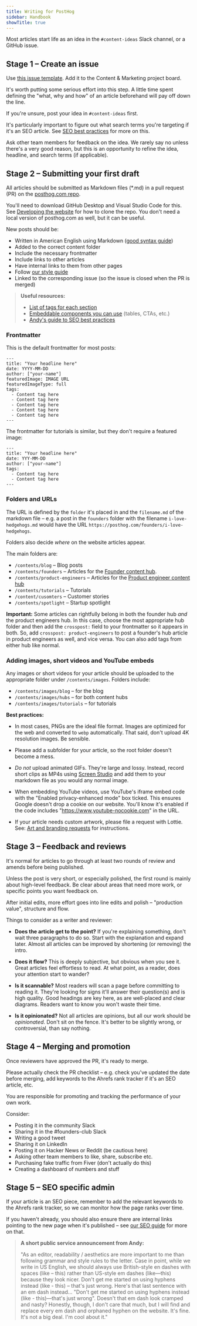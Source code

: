 ```yaml
---
title: Writing for PostHog
sidebar: Handbook
showTitle: true
---
```


Most articles start life as an idea in the `#content-ideas` Slack channel, or a GitHub issue.

## Stage 1 – Create an issue

Use [this issue template](https://github.com/PostHog/posthog.com/issues/new?assignees=andyvan-ph&labels=content&projects=&template=blog-post-idea-template.md&title=%7Btitle%7D). Add it to the Content & Marketing project board.

It's worth putting some serious effort into this step. A little time spent defining the "what, why and how" of an article beforehand will pay off down the line.

If you're unsure, post your idea in `#content-ideas` first.

It's particularly important to figure out what search terms you're targeting if it's an SEO article. See [SEO best practices](/handbook/growth/marketing/seo-guide) for more on this.

Ask other team members for feedback on the idea. We rarely say no unless there's a very good reason, but this is an opportunity to refine the idea, headline, and search terms (if applicable).

## Stage 2 – Submitting your first draft

All articles should be submitted as Markdown files (*.md) in a pull request (PR) on the [posthog.com repo](https://github.com/PostHog/posthog.com). 

You'll need to download GitHub Desktop and Visual Studio Code for this. See [Developing the website](https://posthog.com/handbook/engineering/posthog-com/developing-the-website) for how to clone the repo. You don't need a local version of posthog.com as well, but it can be useful.

New posts should be:

- Written in American English using Markdown ([good syntax guide](https://www.markdownguide.org/basic-syntax/))  
- Added to the correct content folder
- Include the necessary frontmatter
- Include links to other articles
- Have internal links to them from other pages
- Follow [our style guide](/handbook/growth/marketing/posthog-style-guide)
- Linked to the corresponding issue (so the issue is closed when the PR is merged)

> **Useful resources:** 
> - [List of tags for each section](/handbook/growth/marketing/tags-and-categories)
> - [Embeddable components you can use](/handbook/growth/components) (tables, CTAs, etc.)
> - [Andy's guide to SEO best practices](/handbook/growth/marketing/seo-guide)

### Frontmatter

This is the default frontmatter for most posts:

```
---
title: "Your headline here"
date: YYYY-MM-DD
author: ["your-name"]
featuredImage: IMAGE URL
featuredImageType: full
tags:
  - Content tag here
  - Content tag here
  - Content tag here
  - Content tag here
  - Content tag here
---
```

The frontmatter for tutorials is similar, but they don't require a featured image:

```
---
title: "Your headline here"
date: YYY-MM-DD
author: ["your-name"]
tags:
  - Content tag here
  - Content tag here
---
```

### Folders and URLs

The URL is defined by the `folder` it's placed in and the `filename.md` of the markdown file – e.g. a post in the `founders` folder with the filename `i-love-hedgehogs.md` would have the URL `https://posthog.com/founders/i-love-hedgehogs`.

Folders also decide _where_ on the website articles appear.

The main folders are:

- `/contents/blog` – Blog posts
- `/contents/founders` – Articles for the [Founder content hub](/founders).
- `/contents/product-engineers` – Articles for the [Product engineer content hub](/product-engineers)
- `/contents/tutorials` – Tutorials
- `/content/cusomters` – Customer stories
- `/contents/spotlight` – Startup spotlight

**Important:** Some articles can rightfully belong in both the founder hub _and_ the product engineers hub. In this case, choose the most appropriate hub folder and then add the `crosspost:` field to your frontmatter so it appears in both. So, add `crosspost: product-engineers` to post a founder's hub article in product engineers as well, and vice versa. You can also add tags from either hub like normal.

### Adding images, short videos and YouTube embeds

Any images or short videos for your article should be uploaded to the appropriate folder under `/contents/images`. Folders include:

- `/contents/images/blog` – for the blog
- `/contents/images/hubs` – for both content hubs
- `/contents/images/tutorials` – for tutorials

**Best practices:**
- In most cases, PNGs are the ideal file format. Images are optimized for the web and converted to `webp` automatically. That said, don't upload 4K resolution images. Be sensible.

- Please add a subfolder for your article, so the root folder doesn't become a mess.

- _Do not_ upload animated GIFs. They're large and lossy. Instead, record short clips as MP4s using [Screen Studio](https://www.screen.studio/) and add them to your markdown file as you would any normal image.

- When embedding YouTube videos, use YouTube's iframe embed code with the "Enabled privacy-enhanced mode" box ticked. This ensures Google doesn't drop a cookie on our website. You'll know it's enabled if the code includes "https://www.youtube-nocookie.com" in the URL.

- If your article needs custom artwork, please file a request with Lottie. See: [Art and branding requests](/handbook/design/art-requests) for instructions.

## Stage 3 – Feedback and reviews

It's normal for articles to go through at least two rounds of review and amends before being published.

Unless the post is very short, or especially polished, the first round is mainly about high-level feedback. Be clear about areas that need more work, or specific points you want feedback on.

After initial edits, more effort goes into line edits and polish – "production value", structure and flow.

Things to consider as a writer and reviewer:

- **Does the article get to the point?** If you're explaining something, don't wait three paragraphs to do so. Start with the explanation and expand later. Almost all articles can be improved by shortening (or removing) the intro.

- **Does it flow?** This is deeply subjective, but obvious when you see it. Great articles feel effortless to read. At what point, as a reader, does your attention start to wander?

- **Is it scannable?** Most readers will scan a page before committing to reading it. They're looking for signs it'll answer their question(s) and is high quality. Good headings are key here, as are well-placed and clear diagrams. Readers want to know you won't waste their time.

- **Is it opinionated?** Not all articles are opinions, but all our work should be _opinionated_. Don't sit on the fence. It's better to be slightly wrong, or controversial, than say nothing.

## Stage 4 – Merging and promotion

Once reviewers have approved the PR, it's ready to merge.

Please actually check the PR checklist – e.g. check you've updated the date before merging, add keywords to the Ahrefs rank tracker if it's an SEO article, etc.

You are responsible for promoting and tracking the performance of your own work. 

Consider:
- Posting it in the community Slack
- Sharing it in the #founders-club Slack
- Writing a good tweet 
- Sharing it on LinkedIn
- Posting it on Hacker News or Reddit (be cautious here)
- Asking other team members to like, share, subscribe etc.
- Purchasing fake traffic from Fiver (don't actually do this)
- Creating a dashboard of numbers and stuff

## Stage 5 – SEO specific admin

If your article is an SEO piece, remember to add the relevant keywords to the Ahrefs rank tracker, so we can monitor how the page ranks over time.

If you haven't already, you should also ensure there are internal links pointing to the new page when it's published – see [our SEO guide](/handbook/growth/marketing/seo-guide) for more on that.

> **A short public service announcement from Andy:**
>
> "As an editor, readability / aesthetics are more important to me than following grammar and style rules to the letter. Case in point, while we write in US English, we should always use British-style en dashes with spaces (like – this) rather than US-style em dashes (like—this) because they look nicer. Don't get me started on using hyphens instead (like - this) – that's just wrong. Here's that last sentence with an em dash instead... "Don't get me started on using hyphens instead (like - this)—that's just wrong". Doesn't that em dash look cramped and nasty? Honestly, though, I don't care that much, but I will find and replace every em dash and orphaned hyphen on the website. It's fine. It's not a big deal. I'm cool about it."
